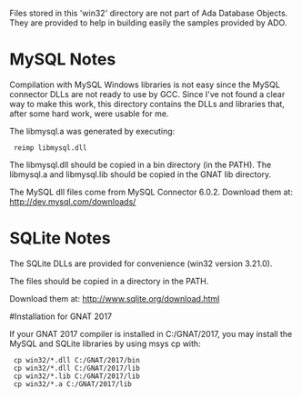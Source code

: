 
Files stored in this 'win32' directory are not part of Ada Database Objects.
They are provided to help in building easily the samples provided by ADO.


# MySQL Notes

Compilation with MySQL Windows libraries is not easy since the MySQL connector DLLs are
not ready to use by GCC.   Since I've not found a clear way to make this work, this
directory contains the DLLs and libraries that, after some hard work, were usable for me.

The libmysql.a was generated by executing:

     reimp libmysql.dll

The libmysql.dll should be copied in a bin directory (in the PATH).
The libmysql.a and libmysql.lib should be copied in the GNAT lib directory.

The MySQL dll files come from MySQL Connector 6.0.2.
Download them at: http://dev.mysql.com/downloads/

# SQLite Notes

The SQLite DLLs are provided for convenience (win32 version 3.21.0).

The files should be copied in a directory in the PATH.

Download them at: http://www.sqlite.org/download.html


#Installation for GNAT 2017

If your GNAT 2017 compiler is installed in C:/GNAT/2017, you may
install the MySQL and SQLite libraries by using msys cp with:

     cp win32/*.dll C:/GNAT/2017/bin
     cp win32/*.dll C:/GNAT/2017/lib
     cp win32/*.lib C:/GNAT/2017/lib
     cp win32/*.a C:/GNAT/2017/lib
